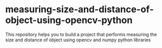 # measuring-size-and-distance-of-object-using-opencv-python
This repository helps you to build a project that performs measuring the size and distance of object using opencv and numpy python libraries
